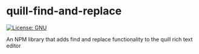 # quill-find-and-replace

[![License: GNU](https://img.shields.io/badge/License-GNU-yellow.svg)](https://opensource.org/licenses/GNU)

An NPM library that adds find and replace functionality to the quill rich text editor

